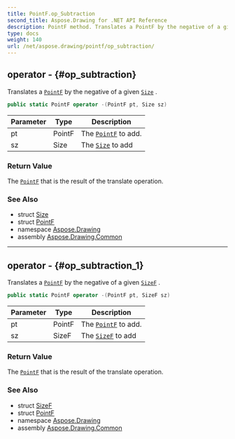```yaml
---
title: PointF.op_Subtraction
second_title: Aspose.Drawing for .NET API Reference
description: PointF method. Translates a PointF by the negative of a given Size 
type: docs
weight: 140
url: /net/aspose.drawing/pointf/op_subtraction/
---
```

## operator - {#op_subtraction}

Translates a [`PointF`](../) by the negative of a given [`Size`](../../size/) .

```csharp
public static PointF operator -(PointF pt, Size sz)
```

| Parameter | Type | Description |
| --- | --- | --- |
| pt | PointF | The [`PointF`](../) to add. |
| sz | Size | The [`Size`](../../size/) to add |

### Return Value

The [`PointF`](../) that is the result of the translate operation.

### See Also

* struct [Size](../../size/)
* struct [PointF](../)
* namespace [Aspose.Drawing](../../pointf/)
* assembly [Aspose.Drawing.Common](../../../)

---

## operator - {#op_subtraction_1}

Translates a [`PointF`](../) by the negative of a given [`SizeF`](../../sizef/) .

```csharp
public static PointF operator -(PointF pt, SizeF sz)
```

| Parameter | Type | Description |
| --- | --- | --- |
| pt | PointF | The [`PointF`](../) to add. |
| sz | SizeF | The [`SizeF`](../../sizef/) to add |

### Return Value

The [`PointF`](../) that is the result of the translate operation.

### See Also

* struct [SizeF](../../sizef/)
* struct [PointF](../)
* namespace [Aspose.Drawing](../../pointf/)
* assembly [Aspose.Drawing.Common](../../../)



